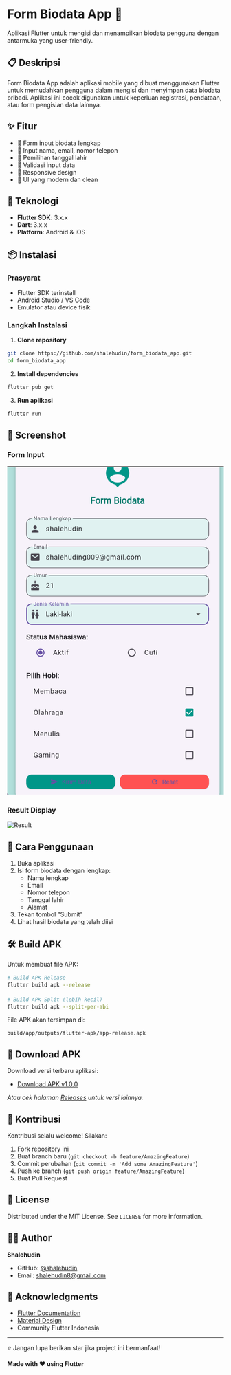 # Form Biodata App 📱

Aplikasi Flutter untuk mengisi dan menampilkan biodata pengguna dengan antarmuka yang user-friendly.

## 📋 Deskripsi

Form Biodata App adalah aplikasi mobile yang dibuat menggunakan Flutter untuk memudahkan pengguna dalam mengisi dan menyimpan data biodata pribadi. Aplikasi ini cocok digunakan untuk keperluan registrasi, pendataan, atau form pengisian data lainnya.

## ✨ Fitur

- 📝 Form input biodata lengkap
- 👤 Input nama, email, nomor telepon
- 📅 Pemilihan tanggal lahir
- 🎯 Validasi input data
- 📱 Responsive design
- 🎨 UI yang modern dan clean

## 🚀 Teknologi

- **Flutter SDK**: 3.x.x
- **Dart**: 3.x.x
- **Platform**: Android & iOS

## 📦 Instalasi

### Prasyarat
- Flutter SDK terinstall
- Android Studio / VS Code
- Emulator atau device fisik

### Langkah Instalasi

1. **Clone repository**
```bash
git clone https://github.com/shalehudin/form_biodata_app.git
cd form_biodata_app
```

2. **Install dependencies**
```bash
flutter pub get
```

3. **Run aplikasi**
```bash
flutter run
```

## 📸 Screenshot

### Form Input
![Form Input](screenshots/form_input.png)

### Result Display
![Result](screenshots/result_screen.png)


## 🎯 Cara Penggunaan

1. Buka aplikasi
2. Isi form biodata dengan lengkap:
   - Nama lengkap
   - Email
   - Nomor telepon
   - Tanggal lahir
   - Alamat
3. Tekan tombol "Submit"
4. Lihat hasil biodata yang telah diisi

## 🛠️ Build APK

Untuk membuat file APK:

```bash
# Build APK Release
flutter build apk --release

# Build APK Split (lebih kecil)
flutter build apk --split-per-abi
```

File APK akan tersimpan di:
```
build/app/outputs/flutter-apk/app-release.apk
```

## 📱 Download APK

Download versi terbaru aplikasi:
- [Download APK v1.0.0](https://github.com/shalehudin/form_biodata_app/releases/download/v1.0.0/app-release.apk)

*Atau cek halaman [Releases](https://github.com/shalehudin/form_biodata_app/releases) untuk versi lainnya.*

## 🤝 Kontribusi

Kontribusi selalu welcome! Silakan:

1. Fork repository ini
2. Buat branch baru (`git checkout -b feature/AmazingFeature`)
3. Commit perubahan (`git commit -m 'Add some AmazingFeature'`)
4. Push ke branch (`git push origin feature/AmazingFeature`)
5. Buat Pull Request

## 📝 License

Distributed under the MIT License. See `LICENSE` for more information.

## 👨‍💻 Author

**Shalehudin**
- GitHub: [@shalehudin](https://github.com/shalehudin)
- Email: shalehudin8@gmail.com

## 🙏 Acknowledgments

- [Flutter Documentation](https://docs.flutter.dev/)
- [Material Design](https://material.io/design)
- Community Flutter Indonesia

---

⭐ Jangan lupa berikan star jika project ini bermanfaat!

**Made with ❤️ using Flutter**
